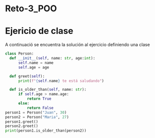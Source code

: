 # Reto-3_POO

# Ejericio de clase  
  A continuació se encuentra la solución al ejercicio definiendo una clase
  ``` Python
 class Person:
    def __init__(self, name: str, age:int):
        self.name = name
        self.age = age

    def greet(self):
        print(f"{self.name} te está saludando")

    def is_older_than(self, name: str):
        if self.age > name.age:
            return True
        else:
            return False
person1 = Person("Juan", 30)
person2 = Person("Maria", 27)
person1.greet()
person2.greet()
print(person1.is_older_than(person2))
```
